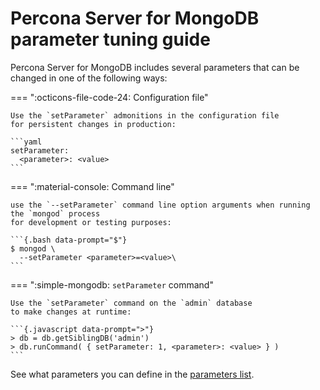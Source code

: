 # Percona Server for MongoDB parameter tuning guide

Percona Server for MongoDB includes several parameters that can be changed
in one of the following ways:

=== ":octicons-file-code-24: Configuration file"

    Use the `setParameter` admonitions in the configuration file
    for persistent changes in production:    

    ```yaml
    setParameter:
      <parameter>: <value>
    ```


=== ":material-console: Command line"

    use the `--setParameter` command line option arguments when running the `mongod` process
    for development or testing purposes:    

    ```{.bash data-prompt="$"}
    $ mongod \
      --setParameter <parameter>=<value>\
    ```

=== ":simple-mongodb: `setParameter` command"    

    Use the `setParameter` command on the `admin` database
    to make changes at runtime:    

    ```{.javascript data-prompt=">"}
    > db = db.getSiblingDB('admin')
    > db.runCommand( { setParameter: 1, <parameter>: <value> } )
    ```

See what parameters you can define in the [parameters list](https://www.mongodb.com/docs/v7.0/reference/parameters/#parameters).

